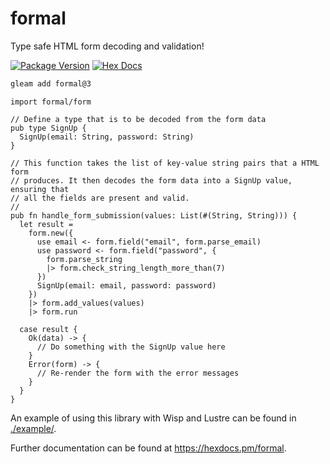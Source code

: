 # formal

Type safe HTML form decoding and validation!

[![Package Version](https://img.shields.io/hexpm/v/formal)](https://hex.pm/packages/formal)
[![Hex Docs](https://img.shields.io/badge/hex-docs-ffaff3)](https://hexdocs.pm/formal/)

```sh
gleam add formal@3
```
```gleam
import formal/form

// Define a type that is to be decoded from the form data
pub type SignUp {
  SignUp(email: String, password: String)
}

// This function takes the list of key-value string pairs that a HTML form
// produces. It then decodes the form data into a SignUp value, ensuring that
// all the fields are present and valid.
//
pub fn handle_form_submission(values: List(#(String, String))) {
  let result = 
    form.new({
      use email <- form.field("email", form.parse_email)
      use password <- form.field("password", {
        form.parse_string
        |> form.check_string_length_more_than(7)
      })
      SignUp(email: email, password: password)
    })
    |> form.add_values(values)
    |> form.run

  case result {
    Ok(data) -> {
      // Do something with the SignUp value here
    }
    Error(form) -> {
      // Re-render the form with the error messages
    }
  }
}
```

An example of using this library with Wisp and Lustre can be found in
[./example/](https://github.com/lpil/formal/tree/main/example).

Further documentation can be found at <https://hexdocs.pm/formal>.
